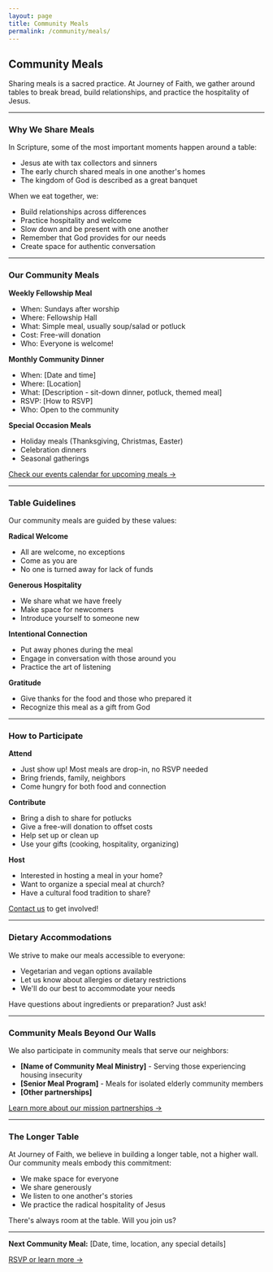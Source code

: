 ```yaml
---
layout: page
title: Community Meals
permalink: /community/meals/
---
```


## Community Meals

Sharing meals is a sacred practice. At Journey of Faith, we gather around tables to break bread, build relationships, and practice the hospitality of Jesus.

---

### Why We Share Meals

In Scripture, some of the most important moments happen around a table:

- Jesus ate with tax collectors and sinners
- The early church shared meals in one another's homes
- The kingdom of God is described as a great banquet

When we eat together, we:
- Build relationships across differences
- Practice hospitality and welcome
- Slow down and be present with one another
- Remember that God provides for our needs
- Create space for authentic conversation

---

### Our Community Meals

**Weekly Fellowship Meal**
- When: Sundays after worship
- Where: Fellowship Hall
- What: Simple meal, usually soup/salad or potluck
- Cost: Free-will donation
- Who: Everyone is welcome!

**Monthly Community Dinner**
- When: [Date and time]
- Where: [Location]
- What: [Description - sit-down dinner, potluck, themed meal]
- RSVP: [How to RSVP]
- Who: Open to the community

**Special Occasion Meals**
- Holiday meals (Thanksgiving, Christmas, Easter)
- Celebration dinners
- Seasonal gatherings

[Check our events calendar for upcoming meals →](/events/)

---

### Table Guidelines

Our community meals are guided by these values:

**Radical Welcome**
- All are welcome, no exceptions
- Come as you are
- No one is turned away for lack of funds

**Generous Hospitality**
- We share what we have freely
- Make space for newcomers
- Introduce yourself to someone new

**Intentional Connection**
- Put away phones during the meal
- Engage in conversation with those around you
- Practice the art of listening

**Gratitude**
- Give thanks for the food and those who prepared it
- Recognize this meal as a gift from God

---

### How to Participate

**Attend**
- Just show up! Most meals are drop-in, no RSVP needed
- Bring friends, family, neighbors
- Come hungry for both food and connection

**Contribute**
- Bring a dish to share for potlucks
- Give a free-will donation to offset costs
- Help set up or clean up
- Use your gifts (cooking, hospitality, organizing)

**Host**
- Interested in hosting a meal in your home?
- Want to organize a special meal at church?
- Have a cultural food tradition to share?

[Contact us](/about/contact/) to get involved!

---

### Dietary Accommodations

We strive to make our meals accessible to everyone:

- Vegetarian and vegan options available
- Let us know about allergies or dietary restrictions
- We'll do our best to accommodate your needs

Have questions about ingredients or preparation? Just ask!

---

### Community Meals Beyond Our Walls

We also participate in community meals that serve our neighbors:

- **[Name of Community Meal Ministry]** - Serving those experiencing housing insecurity
- **[Senior Meal Program]** - Meals for isolated elderly community members
- **[Other partnerships]**

[Learn more about our mission partnerships →](/mission/)

---

### The Longer Table

At Journey of Faith, we believe in building a longer table, not a higher wall. Our community meals embody this commitment:

- We make space for everyone
- We share generously
- We listen to one another's stories
- We practice the radical hospitality of Jesus

There's always room at the table. Will you join us?

---

**Next Community Meal:**
[Date, time, location, any special details]

[RSVP or learn more →](/about/contact/)
